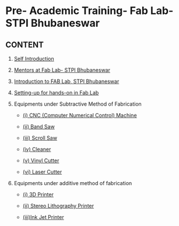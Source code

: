 # Pre- Academic Training- Fab Lab- STPI Bhubaneswar

## CONTENT  

1. [Self Introduction](selfintroduction.md)
2. [Mentors at Fab Lab- STPI Bhubaneswar](mentors.md)


3. [Introduction to FAB Lab, STPI Bhubaneswar](intro-to-fab-lab.md)

4. [Setting-up for hands-on in Fab Lab](setting-up.md)

5. Equipments under Subtractive Method of Fabrication
    - [(i) CNC (Computer Numerical Control) Machine](cnc.md)
    - [(ii) Band Saw](band-saw.md)

    - [(iii) Scroll Saw](scroll-saw.md)

    - [(iv) Cleaner](cleaner.md)

    - [(v) Vinyl Cutter](vinyl-cutter.md)

    - [(vi) Laser Cutter](laser-cutter.md)

6. Equipments under additive method of fabrication

    - [(i) 3D Printer](3d-printer.md)

    - [(ii) Stereo Lithography Printer](stereolithographyprinter.md)

    - [(iii)Ink Jet Printer](inkjetprinter.md)


 

















